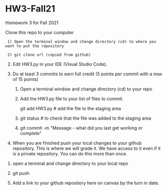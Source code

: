 # HW3-Fall21
Homework 3 for Fall 2021

Clone this repo to your computer

     1) Open the terminal window and change directory (cd) to where you want to put the repository

     2) git clone url (copied from github)

2. Edit HW3.py in your IDE (Visual Studio Code).

3. Do at least 3 commits to earn full credit (5 points per commit with a max of 15 points)

      1) Open a terminal window and change directory (cd) to your repo

      2) Add the HW3.py file to your list of files to commit.

           git add HW3.py # add the file to the staging area

      3) git status # to check that the file was added to the staging area

      4) git commit -m "Message - what did you last get working or complete"

4. When you are finished push your local changes to your github repository.  This is where we will grade it.  We have access to it even if it is a private repository.  You can do this more than once.

  1) open a terminal and change directory to your local repo

  2) git push 

5. Add a link to your github repository here on canvas by the turn in date.
